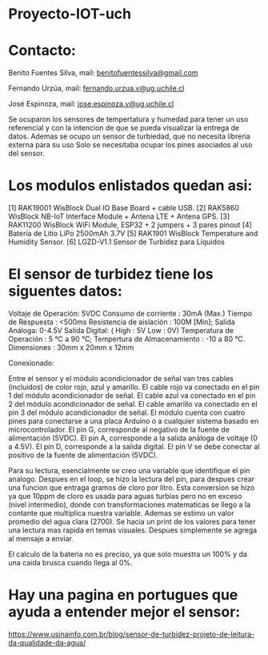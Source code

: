 # Proyecto-IOT-uch

# Contacto:
 Benito Fuentes Silva, mail: benitofuentessilva@gmail.com
 
 Fernando Urzúa, mail: fernando.urzua.v@ug.uchile.cl
 
 José Espinoza, mail: jose.espinoza.v@ug.uchile.cl


 Se ocuparon los sensores de tempertatura y humedad para tener un uso referencial y con la
 intencion de que se pueda visualizar la entrega de datos.
 Ademas se ocupo un sensor de turbiedad, que no necesita libreria externa para su uso
 Solo se necesitaba ocupar los pines asociados al uso del sensor.

# Los modulos enlistados quedan asi:

[1] RAK19001 WisBlock Dual IO Base Board + cable USB.
[2] RAK5860 WisBlock NB-IoT Interface Module + Antena LTE + Antena GPS.
[3] RAK11200 WisBlock WiFi Module, ESP32 + 2 jumpers + 3 pares pinout
[4] Batería de Litio LiPo 2500mAh 3.7V
[5] RAK1901 WisBlock Temperature and Humidity Sensor.
[6] LGZD-V1.1 Sensor de Turbidez para Líquidos

# El sensor de turbidez tiene los siguentes datos:

Voltaje de Operación: 5VDC
Consumo de corriente : 30mA (Max.)
Tiempo de Respuesta : <500ms
Resistencia de aislación : 100M [Min];
Salida Análoga:  0-4.5V
Salida Digital: (  High : 5V    Low : 0V)
Temperatura de Operación : 5 °C a 90 °C;
Tempertura de Almacenamiento : -10 a 80 °C.
Dimensiones : 30mm x 20mm x 12mm

Conexionado:

Entre el sensor y el módulo acondicionador de señal van tres cables (incluidos) de color rojo, azul y amarillo.
El cable rojo va conectado en el pin 1 del módulo acondicionador de señal.
El cable azul va conectado en el pin 2 del módulo acondicionador de señal.
El cable amarillo va conectado en el pin 3 del módulo acondicionador de señal.
El módulo cuenta con cuatro pines para conectarse a una placa Arduino o a cualquier sistema basado en microcontrolador.
El pin G, corresponde al negativo de la fuente de alimentación (5VDC).
El pin A, corresponde a la salida análoga de voltaje (0 a 4.5V).
El pin D, corresponde a la salida digital.
El pin V se debe conectar al positivo de la fuente de alimentación (5VDC).

 Para su lectura, esencialmente se creo una variable que identifique el pin analogo.
 Despues en el loop, se hizo la lectura del pin, para despues crear una funcion que entraga gramos de cloro por litro.
 Esta conversion se hizo ya que 10ppm de cloro es usada para aguas turbias pero no en exceso (nivel intermedio),
 donde con transformaciones matematicas se llego a la contante que multiplica nuestra variable.
 Ademas se estimo un valor promedio del agua clara (2700).
 Se hacia un print de los valores para tener una lectura mas rapida en temas visuales.
 Despues simplemente se agrega al mensaje a enviar.

 El calculo de la bateria no es preciso, ya que solo muestra un 100% y da una caida brusca cuando llega al 0%.

# Hay una pagina en portugues que ayuda a entender mejor el sensor: 

https://www.usinainfo.com.br/blog/sensor-de-turbidez-projeto-de-leitura-da-qualidade-da-agua/



 
